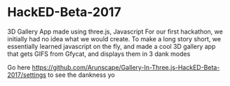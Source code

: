 # HackED-Beta-2017
3D Gallery App made using three.js, Javascript
For our first hackathon, we initially had no idea what we would create. 
To make a long story short, we essentially learned javascript on the fly, and made a cool 3D gallery app that gets GIFS from Gfycat, and displays them in 3 dank modes

Go here https://github.com/Arunscape/Gallery-In-Three.js-HackED-Beta-2017/settings to see the dankness yo
